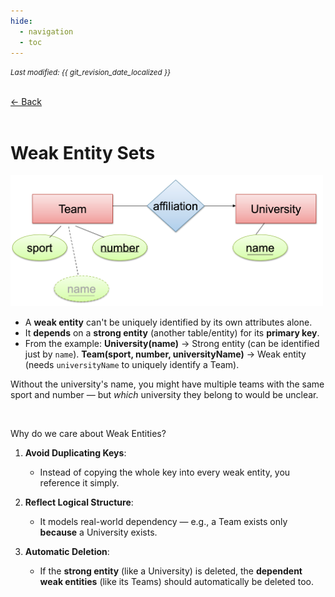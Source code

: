 ```yaml
---
hide:
  - navigation
  - toc
---
```


<small><i>Last modified: {{ git_revision_date_localized }}</i></small>

<div class="back-button">
    <br>
    <a href="javascript:history.back()">← Back</a>
    <br>
    <br>
</div>

# Weak Entity Sets


<img src="../../SQL/img/weakentity.png" alt="weak entity" width="500">

- A **weak entity** can't be uniquely identified by its own attributes alone.
- It **depends** on a **strong entity** (another table/entity) for its **primary key**.
- From the example:
	**University(name)** → Strong entity (can be identified just by `name`).
	**Team(sport, number, universityName)** → Weak entity (needs `universityName` to uniquely identify a Team).
        
Without the university's name, you might have multiple teams with the same sport and number — but _which_ university they belong to would be unclear.

<br>

Why do we care about Weak Entities?

1. **Avoid Duplicating Keys**:
    - Instead of copying the whole key into every weak entity, you reference it simply.

2. **Reflect Logical Structure**:
    - It models real-world dependency — e.g., a Team exists only **because** a University exists.

3. **Automatic Deletion**:
    - If the **strong entity** (like a University) is deleted, the **dependent weak entities** (like its Teams) should automatically be deleted too.